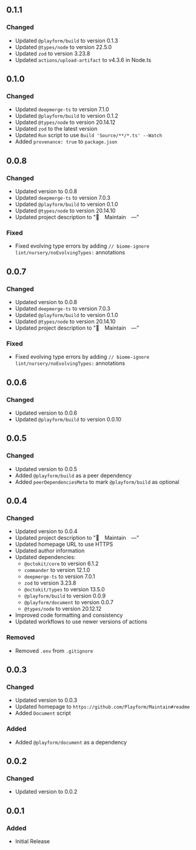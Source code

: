 ## 0.1.1

### Changed

-   Updated `@playform/build` to version 0.1.3
-   Updated `@types/node` to version 22.5.0
-   Updated `zod` to version 3.23.8
-   Updated `actions/upload-artifact` to v4.3.6 in Node.ts

## 0.1.0

### Changed

-   Updated `deepmerge-ts` to version 7.1.0
-   Updated `@playform/build` to version 0.1.2
-   Updated `@types/node` to version 20.14.12
-   Updated `zod` to the latest version
-   Updated `Run` script to use `Build 'Source/**/*.ts' --Watch`
-   Added `provenance: true` to `package.json`

## 0.0.8

### Changed

-   Updated version to 0.0.8
-   Updated `deepmerge-ts` to version 7.0.3
-   Updated `@playform/build` to version 0.1.0
-   Updated `@types/node` to version 20.14.10
-   Updated project description to "🔧 Maintain —"

### Fixed

-   Fixed evolving type errors by adding
    `// biome-ignore lint/nursery/noEvolvingTypes:` annotations

## 0.0.7

### Changed

-   Updated version to 0.0.8
-   Updated `deepmerge-ts` to version 7.0.3
-   Updated `@playform/build` to version 0.1.0
-   Updated `@types/node` to version 20.14.10
-   Updated project description to "🔧 Maintain —"

### Fixed

-   Fixed evolving type errors by adding
    `// biome-ignore lint/nursery/noEvolvingTypes:` annotations

## 0.0.6

### Changed

-   Updated version to 0.0.6
-   Updated `@playform/build` to version 0.0.10

## 0.0.5

### Changed

-   Updated version to 0.0.5
-   Added `@playform/build` as a peer dependency
-   Added `peerDependenciesMeta` to mark `@playform/build` as optional

## 0.0.4

### Changed

-   Updated version to 0.0.4
-   Updated project description to "🔧 Maintain —"
-   Updated homepage URL to use HTTPS
-   Updated author information
-   Updated dependencies:
    -   `@octokit/core` to version 6.1.2
    -   `commander` to version 12.1.0
    -   `deepmerge-ts` to version 7.0.1
    -   `zod` to version 3.23.8
    -   `@octokit/types` to version 13.5.0
    -   `@playform/build` to version 0.0.9
    -   `@playform/document` to version 0.0.7
    -   `@types/node` to version 20.12.12
-   Improved code formatting and consistency
-   Updated workflows to use newer versions of actions

### Removed

-   Removed `.env` from `.gitignore`

## 0.0.3

### Changed

-   Updated version to 0.0.3
-   Updated homepage to `https://github.com/Playform/Maintain#readme`
-   Added `Document` script

### Added

-   Added `@playform/document` as a dependency

## 0.0.2

### Changed

-   Updated version to 0.0.2

## 0.0.1

### Added

-   Initial Release

